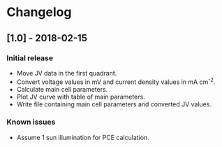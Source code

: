 # Changelog

## [1.0] - 2018-02-15
### Initial release
- Move JV data in the first quadrant.
- Convert voltage values in mV and current density values in mA cm<sup>-2</sup>.
- Calculate main cell parameters.
- Plot JV curve with table of main parameters.
- Write file containing main cell parameters and converted JV values.

### Known issues
- Assume 1 sun illumination for PCE calculation.
